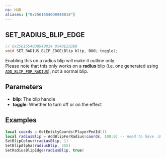 ```yaml
---
ns: HUD
aliases: ["0x25615540D894B814"]
---
```

## SET_RADIUS_BLIP_EDGE

```c
// 0x25615540D894B814 0x40E25DB8
void SET_RADIUS_BLIP_EDGE(Blip blip, BOOL toggle);
```

Enabling this on a radius blip will make it outline only.  
Please note that this only works on a **radius** blip (i.e. one generated using [`ADD_BLIP_FOR_RADIUS`](#_0x46818D79B1F7499A)), not a normal blip.

## Parameters
* **blip**: The blip handle
* **toggle**: Whether to turn off or on the effect

## Examples
```lua
local coords = GetEntityCoords(PlayerPedId())
local radiusBlip = AddBlipForRadius(coords, 100.0) -- need to have .0
SetBlipColour(radiusBlip, 1)
SetBlipAlpha(radiusBlip, 255)
SetRadiusBlipEdge(radiusBlip, true)
```
